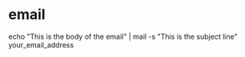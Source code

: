 # email

echo "This is the body of the email" | mail -s "This is the subject line" your_email_address

